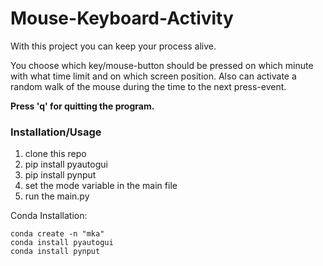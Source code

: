# Mouse-Keyboard-Activity

With this project you can keep your process alive.

You choose which key/mouse-button should be pressed on which minute with what time limit and on which screen position. Also can activate a random walk of the mouse during the time to the next press-event.

**Press 'q' for quitting the program.**



### Installation/Usage

1. clone this repo
2. pip install pyautogui
3. pip install pynput
4. set the mode variable in the main file
5. run the main.py

Conda Installation:
```terminal
conda create -n "mka"
conda install pyautogui
conda install pynput
```



